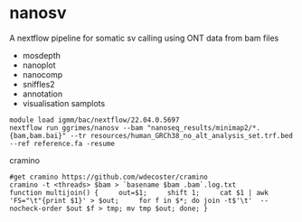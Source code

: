 # nanosv

A nextflow pipeline for somatic sv calling using ONT data from bam files


* mosdepth
* nanoplot
* nanocomp
* sniffles2
* annotation
* visualisation samplots


~~~
module load igmm/bac/nextflow/22.04.0.5697
nextflow run ggrimes/nanosv --bam "nanoseq_results/minimap2/*.{bam,bam.bai}" --tr resources/human_GRCh38_no_alt_analysis_set.trf.bed --ref reference.fa -resume
~~~



cramino

~~~
#get cramino https://github.com/wdecoster/cramino
cramino -t <threads> $bam > `basename $bam .bam`.log.txt
function multijoin() {     out=$1;     shift 1;     cat $1 | awk 'FS="\t"{print $1}' > $out;     for f in $*; do join -t$'\t'  --nocheck-order $out $f > tmp; mv tmp $out; done; }
~~~
